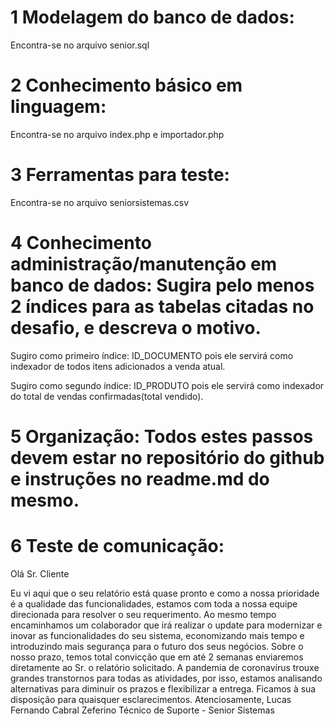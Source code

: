 # 1 Modelagem do banco de dados:

Encontra-se no arquivo senior.sql 

# 2 Conhecimento básico em linguagem: 

Encontra-se no arquivo index.php e importador.php

# 3 Ferramentas para teste: 

Encontra-se no arquivo seniorsistemas.csv

# 4 Conhecimento administração/manutenção em banco de dados: Sugira pelo menos 2 índices para as tabelas citadas no desafio, e descreva o motivo.

Sugiro como primeiro índice: ID_DOCUMENTO pois ele servirá como indexador de todos itens adicionados a venda atual.

Sugiro como segundo índice: ID_PRODUTO pois ele servirá como indexador do total de vendas confirmadas(total vendido).

# 5 Organização: Todos estes passos devem estar no repositório do github e instruções no readme.md do mesmo.

# 6 Teste de comunicação: 

Olá Sr. Cliente

Eu vi aqui que o seu relatório está quase pronto e como a nossa prioridade é a qualidade das funcionalidades, estamos com toda a nossa equipe direcionada para resolver o seu requerimento. Ao mesmo tempo encaminhamos um colaborador que irá realizar o update para modernizar e inovar as funcionalidades do seu sistema, economizando mais tempo e introduzindo mais segurança para o futuro dos seus negócios. 
Sobre o nosso prazo, temos total convicção que em até 2 semanas enviaremos diretamente ao Sr. o relatório solicitado. 
A pandemia de coronavírus trouxe grandes transtornos para todas as atividades, por isso, estamos analisando alternativas para diminuir os prazos e flexibilizar a entrega. Ficamos à sua disposição para quaisquer esclarecimentos.
Atenciosamente,
Lucas Fernando Cabral Zeferino 
Técnico de Suporte - Senior Sistemas

